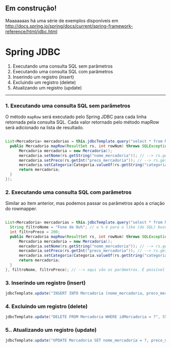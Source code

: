 ## Em construção!

Maaaaaaas há uma série de exemplos disponíveis em http://docs.spring.io/spring/docs/current/spring-framework-reference/html/jdbc.html

# Spring JDBC

1. Executando uma consulta SQL sem parâmetros
2. Executando uma consulta SQL com parâmetros
3. Inserindo um registro (insert)
3. Excluindo um registro (delete)
4. Atualizando um registro (update)


---

### 1.  Executando uma consulta SQL sem parâmetros

O método `mapRow` será executado pelo Spring JDBC para cada linha retornada pela consulta SQL. Cada valor retornado pelo método mapRow será adicionado na lista de resultado.

```java

List<Mercadoria> mercadorias = this.jdbcTemplate.query("select * from Mercadoria", new RowMapper<Mercadoria>() {
  public Mercadoria mapRow(ResultSet rs, int rowNum) throws SQLException {
      Mercadoria mercadoria = new Mercadoria();
      mercadoria.setNome(rs.getString("nome_mercadoria")); // --> rs.getString("nome_da_coluna_no_banco")
      mercadoria.setPreco(rs.getInt("preco_mercadoria")); // --> rs.getInt("nome_da_coluna_no_banco")
      mercadoria.setCategoria(Categoria.valueOf(rs.getString("categoria_mercadoria"))); // convertendo varchar do banco com name do enum para um enum do java
      return mercadoria;
  }
});
```

### 2.  Executando uma consulta SQL com parâmetros

Similar ao item anterior, mas podemos passar os parâmetros após a criação do rowmapper.

```java

List<Mercadoria> mercadorias = this.jdbcTemplate.query("select * from Mercadoria WHERE nome_mercadoria like ? and preco_mercadoria < ?", new RowMapper<Mercadoria>() {
  String filtroNome = "Fone de Ou%"; // o % é para o like (do SQL) buscar por mercadorias que iniciam com 'Fone de Ou'
  int filtroPreco = 200;
  public Mercadoria mapRow(ResultSet rs, int rowNum) throws SQLException {
      Mercadoria mercadoria = new Mercadoria();
      mercadoria.setNome(rs.getString("nome_mercadoria")); // --> rs.getString("nome_da_coluna_no_banco")
      mercadoria.setPreco(rs.getInt("preco_mercadoria")); // --> rs.getInt("nome_da_coluna_no_banco")
      mercadoria.setCategoria(Categoria.valueOf(rs.getString("categoria_mercadoria"))); // convertendo varchar do banco com name do enum para um enum do java
      return mercadoria;
  }
}, filtroNome, filtroPreco); // --> aqui vão os parâmetros. É possível passar mais de um (apenas separe os parâmetros por vírgula)
```

### 3.  Inserindo um registro (insert)

```java
jdbcTemplate.update("INSERT INTO Mercadoria (nome_mercadoria, preco_mercadoria) VALUES (?, ?)", mercadoria.getNome(), mercadoria.getPreco());
```

### 4.  Excluindo um registro (delete)

```java
jdbcTemplate.update("DELETE FROM Mercadoria WHERE idMercadoria = ?", 555);
```

### 5..  Atualizando um registro (update)

```java
jdbcTemplate.update("UPDATE Mercadoria SET nome_mercadoria = ?, preco_mercadoria = ? ", "Novo nome da mercadoria", 555);
```
